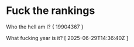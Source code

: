 # Fuck the rankings

Who the hell am I?
{ 19904367 }

What fucking year is it?
[ 2025-06-29T14:36:40Z ]
